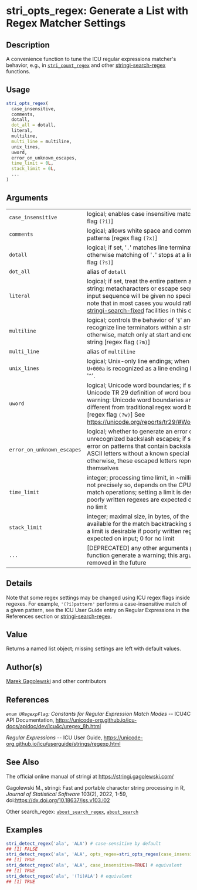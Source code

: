 # stri_opts_regex: Generate a List with Regex Matcher Settings

## Description

A convenience function to tune the <span class="pkg">ICU</span> regular expressions matcher\'s behavior, e.g., in [`stri_count_regex`](stri_count.md) and other [stringi-search-regex](about_search_regex.md) functions.

## Usage

``` r
stri_opts_regex(
  case_insensitive,
  comments,
  dotall,
  dot_all = dotall,
  literal,
  multiline,
  multi_line = multiline,
  unix_lines,
  uword,
  error_on_unknown_escapes,
  time_limit = 0L,
  stack_limit = 0L,
  ...
)
```

## Arguments

|                            |                                                                                                                                                                                                                                                                                  |
|----------------------------|----------------------------------------------------------------------------------------------------------------------------------------------------------------------------------------------------------------------------------------------------------------------------------|
| `case_insensitive`         | logical; enables case insensitive matching \[regex flag `(?i)`\]                                                                                                                                                                                                                 |
| `comments`                 | logical; allows white space and comments within patterns \[regex flag `(?x)`\]                                                                                                                                                                                                   |
| `dotall`                   | logical; if set, \'`.`\' matches line terminators, otherwise matching of \'`.`\' stops at a line end \[regex flag `(?s)`\]                                                                                                                                                       |
| `dot_all`                  | alias of `dotall`                                                                                                                                                                                                                                                                |
| `literal`                  | logical; if set, treat the entire pattern as a literal string: metacharacters or escape sequences in the input sequence will be given no special meaning; note that in most cases you would rather use the [stringi-search-fixed](about_search_fixed.md) facilities in this case |
| `multiline`                | logical; controls the behavior of \'`$`\' and \'`^`\'. If set, recognize line terminators within a string, otherwise, match only at start and end of input string \[regex flag `(?m)`\]                                                                                          |
| `multi_line`               | alias of `multiline`                                                                                                                                                                                                                                                             |
| `unix_lines`               | logical; Unix-only line endings; when enabled, only `U+000a` is recognized as a line ending by \'`.`\', \'`$`\', and \'`^`\'.                                                                                                                                                    |
| `uword`                    | logical; Unicode word boundaries; if set, uses the Unicode TR 29 definition of word boundaries; warning: Unicode word boundaries are quite different from traditional regex word boundaries. \[regex flag `(?w)`\] See <https://unicode.org/reports/tr29/#Word_Boundaries>       |
| `error_on_unknown_escapes` | logical; whether to generate an error on unrecognized backslash escapes; if set, fail with an error on patterns that contain backslash-escaped ASCII letters without a known special meaning; otherwise, these escaped letters represent themselves                              |
| `time_limit`               | integer; processing time limit, in \~milliseconds (but not precisely so, depends on the CPU speed), for match operations; setting a limit is desirable if poorly written regexes are expected on input; 0 for no limit                                                           |
| `stack_limit`              | integer; maximal size, in bytes, of the heap storage available for the match backtracking stack; setting a limit is desirable if poorly written regexes are expected on input; 0 for no limit                                                                                    |
| `...`                      | \[DEPRECATED\] any other arguments passed to this function generate a warning; this argument will be removed in the future                                                                                                                                                       |

## Details

Note that some regex settings may be changed using ICU regex flags inside regexes. For example, `'(?i)pattern'` performs a case-insensitive match of a given pattern, see the <span class="pkg">ICU</span> User Guide entry on Regular Expressions in the References section or [stringi-search-regex](about_search_regex.md).

## Value

Returns a named list object; missing settings are left with default values.

## Author(s)

[Marek Gagolewski](https://www.gagolewski.com/) and other contributors

## References

*`enum URegexpFlag`: Constants for Regular Expression Match Modes* -- ICU4C API Documentation, <https://unicode-org.github.io/icu-docs/apidoc/dev/icu4c/uregex_8h.html>

*Regular Expressions* -- ICU User Guide, <https://unicode-org.github.io/icu/userguide/strings/regexp.html>

## See Also

The official online manual of <span class="pkg">stringi</span> at <https://stringi.gagolewski.com/>

Gagolewski M., <span class="pkg">stringi</span>: Fast and portable character string processing in R, *Journal of Statistical Software* 103(2), 2022, 1-59, doi:<https://dx.doi.org/10.18637/jss.v103.i02>

Other search_regex: [`about_search_regex`](about_search_regex.md), [`about_search`](about_search.md)

## Examples




```r
stri_detect_regex('ala', 'ALA') # case-sensitive by default
## [1] FALSE
stri_detect_regex('ala', 'ALA', opts_regex=stri_opts_regex(case_insensitive=TRUE))
## [1] TRUE
stri_detect_regex('ala', 'ALA', case_insensitive=TRUE) # equivalent
## [1] TRUE
stri_detect_regex('ala', '(?i)ALA') # equivalent
## [1] TRUE
```
